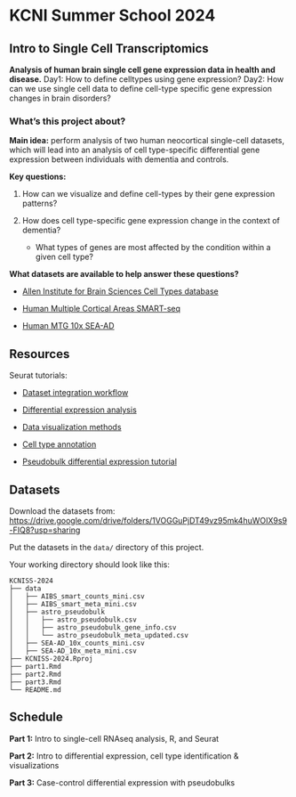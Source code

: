 # KCNI Summer School 2024
## Intro to Single Cell Transcriptomics

**Analysis of human brain single cell gene expression data in health and disease.** 
Day1: How to define celltypes using gene expression?
Day2: How can we use single cell data to define cell-type specific gene expression changes in brain disorders?

### What’s this project about? 

**Main idea:** perform analysis of two human neocortical single-cell datasets, which will lead into an analysis of cell type-specific differential gene expression between individuals with dementia and controls.

**Key questions:**

1. How can we visualize and define cell-types by their gene expression patterns?

2. How does cell type-specific gene expression change in the context of dementia?
    - What types of genes are most affected by the condition within a given cell type?

**What datasets are available to help answer these questions?**

- [Allen Institute for Brain Sciences Cell Types database](https://celltypes.brain-map.org/)

- [Human Multiple Cortical Areas SMART-seq](https://portal.brain-map.org/atlases-and-data/rnaseq/human-multiple-cortical-areas-smart-seq)

-  [Human MTG 10x SEA-AD](https://portal.brain-map.org/atlases-and-data/rnaseq/human-mtg-10x_sea-ad)

## Resources

Seurat tutorials:

- [Dataset integration workflow](https://satijalab.org/seurat/articles/integration_introduction.html)

- [Differential expression analysis](https://satijalab.org/seurat/articles/de_vignette.html)

- [Data visualization methods](https://satijalab.org/seurat/articles/visualization_vignette.html)

- [Cell type annotation](https://satijalab.org/seurat/articles/integration_mapping.html)

- [Pseudobulk differential expression tutorial](https://hbctraining.github.io/scRNA-seq/lessons/pseudobulk_DESeq2_scrnaseq.html)

## Datasets
Download the datasets from:
https://drive.google.com/drive/folders/1VOGGuPjDT49vz95mk4huWOIX9s9-FIQ8?usp=sharing

Put the datasets in the `data/` directory of this project.

Your working directory should look like this:
```
KCNISS-2024
├── data
│   ├── AIBS_smart_counts_mini.csv
│   ├── AIBS_smart_meta_mini.csv
│   ├── astro_pseudobulk
│   │   ├── astro_pseudobulk.csv
│   │   ├── astro_pseudobulk_gene_info.csv
│   │   └── astro_pseudobulk_meta_updated.csv
│   ├── SEA-AD_10x_counts_mini.csv
│   ├── SEA-AD_10x_meta_mini.csv
├── KCNISS-2024.Rproj
├── part1.Rmd
├── part2.Rmd
├── part3.Rmd
└── README.md
```

## Schedule
**Part 1:** Intro to single-cell RNAseq analysis, R, and Seurat

**Part 2:** Intro to differential expression, cell type identification & visualizations

**Part 3:** Case-control differential expression with pseudobulks


